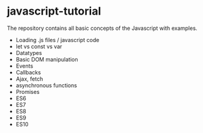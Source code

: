# javascript-tutorial

The repository contains all basic concepts of the Javascript with examples.  

* Loading .js files / javascript code 
* let vs const vs var 
* Datatypes 
* Basic DOM manipulation 
* Events 
* Callbacks
* Ajax, fetch
* asynchronous functions 
* Promises
* ES6 
* ES7
* ES8
* ES9 
* ES10
